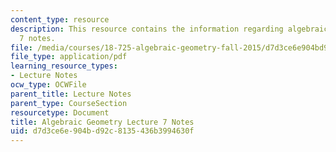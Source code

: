 ```yaml
---
content_type: resource
description: This resource contains the information regarding algebraic geometry lecture
  7 notes.
file: /media/courses/18-725-algebraic-geometry-fall-2015/d7d3ce6e904bd92c8135436b3994630f_MIT18_725F15_lec07.pdf
file_type: application/pdf
learning_resource_types:
- Lecture Notes
ocw_type: OCWFile
parent_title: Lecture Notes
parent_type: CourseSection
resourcetype: Document
title: Algebraic Geometry Lecture 7 Notes
uid: d7d3ce6e-904b-d92c-8135-436b3994630f
---
```


